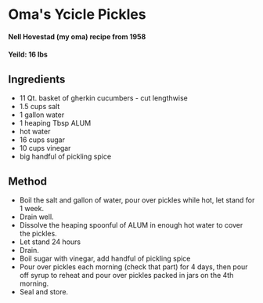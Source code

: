 # Oma's Ycicle Pickles

#### Nell Hovestad (my oma) recipe from 1958 
#### Yeild: 16 lbs

## Ingredients
- 11 Qt. basket of gherkin cucumbers - cut lengthwise
- 1.5 cups salt
- 1 gallon water
- 1 heaping Tbsp ALUM
- hot water
- 16 cups sugar
- 10 cups vinegar
- big handful of pickling spice

## Method
- Boil the salt and gallon of water, pour over pickles while hot, let stand for 1 week.
- Drain well.
- Dissolve the heaping spoonful of ALUM in enough hot water to cover the pickles.
- Let stand 24 hours
- Drain.
- Boil sugar with vinegar, add handful of pickling spice
- Pour over pickles each morning (check that part) for 4 days, then pour off syrup to reheat and pour over pickles packed in jars on the 4th morning.
- Seal and store.
